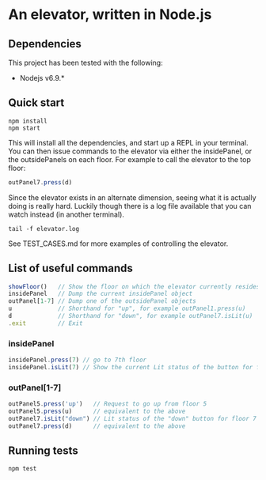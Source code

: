 # An elevator, written in Node.js

## Dependencies

This project has been tested with the following:

* Nodejs v6.9.*

## Quick start

```shell
npm install
npm start
```

This will install all the dependencies, and start up a REPL in your terminal.
You can then issue commands to the elevator via either the insidePanel, or the
outsidePanels on each floor. For example to call the elevator to the top floor:

```javascript
outPanel7.press(d)
```

Since the elevator exists in an alternate dimension, seeing what it is actually
doing is really hard. Luckily though there is a log file available that you can
watch instead (in another terminal).

```shell
tail -f elevator.log
```

See TEST_CASES.md for more examples of controlling the elevator.

## List of useful commands

```javascript
showFloor()   // Show the floor on which the elevator currently resides
insidePanel   // Dump the current insidePanel object
outPanel[1-7] // Dump one of the outsidePanel objects
u             // Shorthand for "up", for example outPanel1.press(u)
d             // Shorthand for "down", for example outPanel7.isLit(u)
.exit         // Exit
```

### insidePanel

```javascript
insidePanel.press(7) // go to 7th floor
insidePanel.isLit(7) // Show the current Lit status of the button for floor 7
```

### outPanel[1-7]

```javascript
outPanel5.press('up')   // Request to go up from floor 5
outPanel5.press(u)      // equivalent to the above
outPanel7.isLit("down") // Lit status of the "down" button for floor 7
outPanel7.press(d)      // equivalent to the above
```

## Running tests

```shell
npm test
```